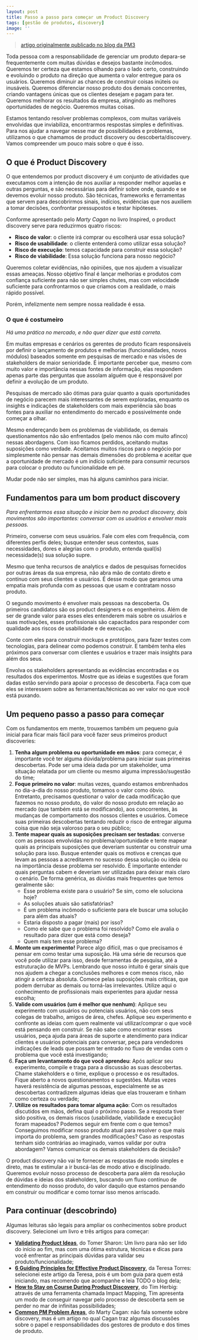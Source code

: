 ```yaml
---
layout: post
title: Passo a passo para começar um Product Discovery
tags: [gestão de produtos, discovery]
image: ''
---
```


> [artigo originalmente publicado no blog da PM3](https://www.cursospm3.com.br/blog/passo-a-passo-product-discovery)

Toda pessoa com a responsabilidade de gerenciar um produto depara-se frequentemente com muitas dúvidas e desejos bastante incômodos. Queremos ter certeza que estamos olhando para o lado certo, construindo e evoluindo o produto na direção que aumenta o valor entregue para os usuários. Queremos diminuir as chances de construir coisas inúteis ou inusáveis. Queremos diferenciar nosso produto dos demais concorrentes, criando vantagens únicas que os clientes desejam e pagam para ter. Queremos melhorar os resultados da empresa, atingindo as melhores oportunidades de negócio. Queremos muitas coisas.

Estamos tentando resolver problemas complexos, com muitas variáveis envolvidas que inviabiliza, encontrarmos respostas simples e definitivas.  Para nos ajudar a navegar nesse mar de possibilidades e problemas, utilizamos o que chamamos de product discovery ou descoberta/discovery. Vamos compreender um pouco mais sobre o que é isso.

## O que é Product Discovery

O que entendemos por product discovery é um conjunto de atividades que executamos com a intenção de nos auxiliar a responder melhor aquelas e outras perguntas, e são necessárias para definir sobre onde, quando e se devemos evoluir nosso produto. São técnicas, frameworks e ferramentas que servem para descobrirmos sinais, indícios, evidências que nos auxiliem a tomar decisões, confrontar pressupostos e testar hipóteses.

Conforme apresentado pelo _Marty Cagan_ no livro Inspired, o product discovery serve para reduzirmos quatro riscos:

- **Risco de valor**: o cliente irá comprar ou escolherá usar essa solução?
- **Risco de usabilidade**: o cliente entenderá como utilizar essa solução?
- **Risco de execução**: temos capacidade para construir essa solução?
- **Risco de viabilidade**: Essa solução funciona para nosso negócio?

Queremos coletar evidências, não opiniões, que nos ajudem a visualizar essas ameaças. Nosso objetivo final é lançar melhorias e produtos com confiança suficiente para não ser simples chutes, mas com velocidade suficiente para confrontarmos o que criamos com a realidade, o mais rápido possível.

Porém, infelizmente nem sempre nossa realidade é essa.

### O que é costumeiro

_Há uma prática no mercado, e não quer dizer que está correta._

Em muitas empresas e cenários os gerentes de produto ficam responsáveis por definir o lançamento de produtos e melhorias (funcionalidades, novos módulos) baseados somente em pesquisas de mercado e nas visões de stakeholders de maior senioridade. É importante perceber que, mesmo com muito valor e importância nessas fontes de informação, elas respondem apenas parte das perguntas que assolam alguém que é responsável por definir a evolução de um produto.

Pesquisas de mercado são ótimas para guiar quanto a quais oportunidades de negócio parecem mais interessantes de serem exploradas, enquanto os insights e indicações de stakeholders com mais experiência são boas fontes para auxiliar no entendimento do mercado e possivelmente onde começar a olhar.

Mesmo endereçando bem os problemas de viabilidade, os demais questionamentos não são enfrentados (pelo menos não com muito afinco) nessas abordagens. Com isso ficamos perdidos, aceitando muitas suposições como verdade. Aceitamos muitos riscos para o negócio por simplesmente não pensar nas demais dimensões do problema e aceitar que a oportunidade de mercado é um indício suficiente para consumir recursos para colocar o produto ou funcionalidade em pé.

Mudar pode não ser simples, mas há alguns caminhos para iniciar.

## Fundamentos para um bom product discovery

_Para enfrentarmos essa situação e iniciar bem no product discovery, dois movimentos são importantes: conversar com os usuários e envolver mais pessoas._

Primeiro, converse com seus usuários. Fale com eles com frequência, com diferentes perfis deles; busque entender seus contextos, suas necessidades, dores e alegrias com o produto, entenda qual(is) necessidade(s) sua solução supre.

Mesmo que tenha recursos de analytics e dados de pesquisas fornecidos por outras áreas da sua empresa, não abra mão de contato direto e contínuo com seus clientes e usuários. É desse modo que geramos uma empatia mais profunda com as pessoas que usam e contratam nosso produto.

O segundo movimento é envolver mais pessoas na descoberta. Os primeiros candidatos são os product designers e os engenheiros. Além de ser de grande valor para esses eles entenderem mais sobre os usuários e suas motivações, esses profissionais são capacitados para responder com qualidade aos riscos de usabilidade e de execução.

Conte com eles para construir mockups e protótipos, para fazer testes com tecnologias, para delinear como podemos construir. E também tenha eles próximos para conversar com clientes e usuários e trazer mais insights para além dos seus.

Envolva os stakeholders apresentando as evidências encontradas e os resultados dos experimentos. Mostre que as ideias e sugestões que foram dadas estão servindo para apoiar o processo de descoberta. Faça com que eles se interessem sobre as ferramentas/técnicas ao ver valor no que você está puxando.

## Um pequeno passo a passo para começar

Com os fundamentos em mente, trouxemos também um pequeno guia inicial para ficar mais fácil para você fazer seus primeiros product discoveries:

1. **Tenha algum problema ou oportunidade em mãos**: para começar, é importante você ter alguma dúvida/problema para iniciar suas primeiras descobertas. Pode ser uma ideia dada por um stakeholder, uma situação relatada por um cliente ou mesmo alguma impressão/sugestão do time;
2. **Foque primeiro no valor**: muitas vezes, quando estamos embrenhados no dia-a-dia do nosso produto, tomamos o valor como óbvio. Entretanto, precisamos questionar o valor de cada modificação que fazemos no nosso produto, do valor do nosso produto em relação ao mercado (que também está se modificando), aos concorrentes, às mudanças de comportamento dos nossos clientes e usuários. Comece suas primeiras descobertas tentando reduzir o risco de entregar alguma coisa que não seja valoroso para o seu público;
3. **Tente mapear quais as suposições precisam ser testadas**: converse com as pessoas envolvidas no problema/oportunidade e tente mapear quais as principais suposições que deveriam sustentar ou construir uma solução para isso. Busque entender quais os motivos e crenças que levam as pessoas a acreditarem no sucesso dessa solução ou ideia ou na importância desse problema ser resolvido. É importante entender quais perguntas cabem e deveriam ser utilizadas para deixar mais claro o cenário. De forma genérica, as dúvidas mais frequentes que temos geralmente são:
   - Esse problema existe para o usuário? Se sim, como ele soluciona hoje?
   - As soluções atuais são satisfatórias?
   - É um problema incômodo o suficiente para ele buscar uma solução para além das atuais?
   - Estaria disposto a pagar (mais) por isso?
   - Como ele sabe que o problema foi resolvido? Como ele avalia o resultado para dizer que está como deseja?
   - Quem mais tem esse problema?
4. **Monte um experimento!** Parece algo difícil, mas o que precisamos é pensar em como testar uma suposição. Há uma série de recursos que você pode utilizar para isso, desde ferramentas de pesquisa, até a estruturação de MVPs. Lembrando que nosso intuito é gerar sinais que nos ajudem a chegar a conclusões melhores e com menos risco, não atingir a certeza absoluta. Comece pelas suposições mais críticas, que podem derrubar as demais ou torná-las irrelevantes. Utilize aqui o conhecimento de profissionais mais experientes para ajudar nessa escolha;
5. **Valide com usuários (um é melhor que nenhum)**: Aplique seu experimento com usuários ou potenciais usuários, não com seus colegas de trabalho, amigos de área, chefes. Aplique seu experimento e confronte as ideias com quem realmente vai utilizar/comprar o que você está pensando em construir. Se não sabe como encontrar esses usuários, peça ajuda para áreas de suporte e atendimento para indicar clientes e usuários potenciais para conversar, peça para vendedores indicações de leads que possam ter entrado no fluxo de vendas com o problema que você está investigando;
6. **Faça um levantamento do que você aprendeu**: Após aplicar seu experimento, compile e traga para a discussão as suas descobertas. Chame stakeholders e o time, explique o processo e os resultados. Fique aberto a novos questionamentos e sugestões. Muitas vezes haverá resistência de algumas pessoas, especialmente se as descobertas contradizem algumas ideias que elas trouxeram e tinham como certeza ou verdade;
7. **Utilize os resultados para tomar alguma ação**: Com os resultados discutidos em mãos, defina qual o próximo passo. Se a resposta tiver sido positiva, os demais riscos (usabilidade, viabilidade e execução) foram mapeados? Podemos seguir em frente com o que temos? Conseguimos modificar nosso produto atual para resolver o que mais importa do problema, sem grandes modificações? Caso as respostas tenham sido contrárias ao imaginado, vamos validar por outra abordagem? Vamos comunicar os demais stakeholders da decisão?

O product discovery não vai te fornecer as respostas de modo simples e direto, mas te estimular a ir buscá-las de modo ativo e disciplinado. Queremos evoluir nosso processo de descoberta para além da resolução de dúvidas e ideias dos stakeholders, buscando um fluxo contínuo de entendimento do nosso produto, do valor daquilo que estamos pensando em construir ou modificar e como tornar isso menos arriscado.

## Para continuar (descobrindo)

Algumas leituras são legais para ampliar os conhecimentos sobre product discovery. Selecionei um livro e três artigos para começar:

- [**Validating Product Ideas**](https://rosenfeldmedia.com/books/lean-user-research/), do Tomer Sharon: Um livro para não ser lido do início ao fim, mas com uma ótima estrutura, técnicas e dicas para você enfrentar as principais dúvidas para validar seu produto/funcionalidade;
- [**6 Guiding Principles for Effective Product Discovery**](https://www.producttalk.org/2018/08/effective-product-discovery/), da Teresa Torres: selecionei este artigo da Teresa, pois é um bom guia para quem está iniciando, mas recomendo que acompanhe e leia TODO o blog dela;
- [**How to Stay on Course During Product Discovery**](https://productcraft.com/best-practices/how-to-stay-on-course-during-product-discovery/), do Tim Herbig: através de uma ferramenta chamada Impact Mapping, Tim apresenta um modo de conseguir navegar pelo processo de descoberta sem se perder no mar de infinitas possibilidades;
- [**Common PM Problem Areas**](https://svpg.com/common-pm-problem-areas/), do Marty Cagan: não fala somente sobre discovery, mas é um artigo no qual Cagan traz algumas discussões sobre o papel e responsabilidades dos gestores de produto e dos times de produto.
